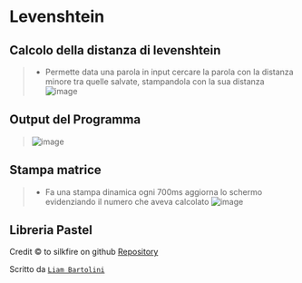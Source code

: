 # Levenshtein

## Calcolo della distanza di levenshtein
> - Permette data una parola in input cercare la parola con la distanza minore tra quelle salvate, stampandola con la sua distanza
![image](https://user-images.githubusercontent.com/65280914/117939966-e0f20600-b308-11eb-8370-ef82072cce51.png)  

## Output del Programma
> ![image](https://user-images.githubusercontent.com/65280914/117940155-126ad180-b309-11eb-92f3-8fd4bddf3c1d.png)

## Stampa matrice
> - Fa una stampa dinamica ogni 700ms aggiorna lo schermo evidenziando il numero che aveva calcolato
![image](https://user-images.githubusercontent.com/65280914/117941521-76da6080-b30a-11eb-9fd8-229d91e7445c.png)

## Libreria Pastel
Credit © to silkfire on github [Repository](https://github.com/silkfire/Pastel)

Scritto da [`Liam Bartolini`](https://github/LiamBartolini)
